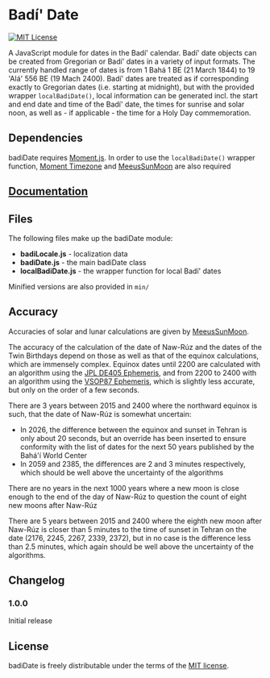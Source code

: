Badí' Date
============

[![MIT License][license-image]][license-url]

A JavaScript module for dates in the Badí' calendar. Badí' date objects can be created from Gregorian or Badí' dates in
a variety of input formats. The currently handled range of dates is from 1 Bahá 1 BE (21 March 1844) to 19 'Alá' 556 BE
(19 Mach 2400). Badí' dates are treated as if corresponding exactly to Gregorian dates (i.e. starting at midnight), but
with the provided wrapper <code>localBadiDate()</code>, local information can be generated incl. the start and end date
and time of the Badí' date, the times for sunrise and solar noon, as well as - if applicable - the time for a Holy Day
commemoration.

## Dependencies

badiDate requires [Moment.js](http://momentjs.com/). In order to use the <code>localBadiDate()</code> wrapper function,
[Moment Timezone](http://momentjs.com/timezone/) and [MeeusSunMoon](https://github.com/janrg/MeeusSunMoon) are also required

## [Documentation](DOCUMENTATION.md)

## Files

The following files make up the badiDate module:

* **badiLocale.js** - localization data
* **badiDate.js** - the main badiDate class
* **localBadiDate.js** - the wrapper function for local Badí' dates

Minified versions are also provided in <code>min/</code>

## Accuracy

Accuracies of solar and lunar calculations are given by [MeeusSunMoon](https://github.com/janrg/MeeusSunMoon).

The accuracy of the calculation of the date of Naw-Rúz and the dates of the Twin Birthdays depend on those as well as that
of the equinox calculations, which are immensely complex. Equinox dates until 2200 are calculated with an algorithm using
the [JPL DE405 Ephemeris](https://en.wikipedia.org/wiki/Jet_Propulsion_Laboratory_Development_Ephemeris), and from 2200 to
2400 with an algorithm using the [VSOP87 Ephemeris](https://en.wikipedia.org/wiki/VSOP_(planets)#VSOP87), which is slightly
less accurate, but only on the order of a few seconds.

There are 3 years between 2015 and 2400 where the northward equinox is such, that the date of Naw-Rúz is somewhat uncertain:
* In 2026, the difference between the equinox and sunset in Tehran is only about 20 seconds, but an override has been inserted
  to ensure conformity with the list of dates for the next 50 years published by the Bahá'í World Center
* In 2059 and 2385, the differences are 2 and 3 minutes respectively, which should be well above the uncertainty of the algorithms

There are no years in the next 1000 years where a new moon is close enough to the end of the day of Naw-Rúz to question the count
of eight new moons after Naw-Rúz

There are 5 years between 2015 and 2400 where the eighth new moon after Naw-Rúz is closer than 5 minutes to the time of sunset in
Tehran on the date (2176, 2245, 2267, 2339, 2372), but in no case is the difference less than 2.5 minutes, which again should be
well above the uncertainty of the algorithms.

## Changelog

### 1.0.0

Initial release

## License

badiDate is freely distributable under the terms of the [MIT license](LICENSE).

[license-image]: http://img.shields.io/badge/license-MIT-blue.svg
[license-url]: LICENSE
